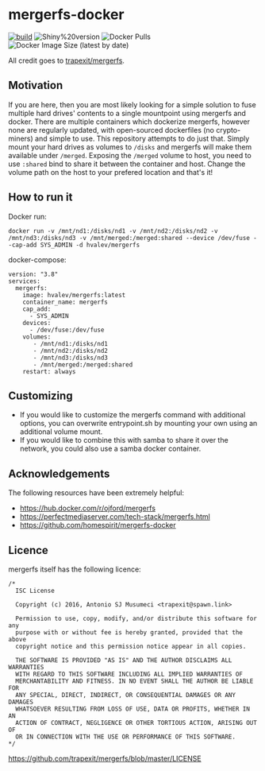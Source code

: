 # mergerfs-docker
[![build](https://github.com/hvalev/mergerfs-docker/actions/workflows/build.yml/badge.svg)](https://github.com/hvalev/mergerfs-docker/actions/workflows/build.yml)
![Shiny%20version](https://img.shields.io/badge/mergerfs%20version-2.33.3-green)
![Docker Pulls](https://img.shields.io/docker/pulls/hvalev/mergerfs)
![Docker Image Size (latest by date)](https://img.shields.io/docker/image-size/hvalev/mergerfs)

All credit goes to [trapexit/mergerfs](https://github.com/trapexit/mergerfs).

## Motivation
If you are here, then you are most likely looking for a simple solution to fuse multiple hard drives' contents to a single mountpoint using mergerfs and docker. There are multiple containers which dockerize mergerfs, however none are regularly updated, with open-sourced dockerfiles (no crypto-miners) and simple to use. This repository attempts to do just that. Simply mount your hard drives as volumes to ```/disks``` and mergerfs will make them available under ```/merged```. Exposing the ```/merged``` volume to host, you need to use ```:shared``` bind to share it between the container and host. Change the volume path on the host to your prefered location and that's it!


## How to run it
Docker run:
```
docker run -v /mnt/nd1:/disks/nd1 -v /mnt/nd2:/disks/nd2 -v /mnt/nd3:/disks/nd3 -v /mnt/merged:/merged:shared --device /dev/fuse --cap-add SYS_ADMIN -d hvalev/mergerfs
```
docker-compose:
```
version: "3.8"
services:
  mergerfs:
    image: hvalev/mergerfs:latest
    container_name: mergerfs
    cap_add:
      - SYS_ADMIN
    devices:
      - /dev/fuse:/dev/fuse
    volumes:
       - /mnt/nd1:/disks/nd1
       - /mnt/nd2:/disks/nd2
       - /mnt/nd3:/disks/nd3
       - /mnt/merged:/merged:shared
    restart: always
```

## Customizing
* If you would like to customize the mergerfs command with additional options, you can overwrite entrypoint.sh by mounting your own using an additional volume mount.
* If you would like to combine this with samba to share it over the network, you could also use a samba docker container.

## Acknowledgements
The following resources have been extremely helpful:
* https://hub.docker.com/r/ojford/mergerfs
* https://perfectmediaserver.com/tech-stack/mergerfs.html
* https://github.com/homespirit/mergerfs-docker


## Licence
mergerfs itself has the following licence:
```
/*
  ISC License

  Copyright (c) 2016, Antonio SJ Musumeci <trapexit@spawn.link>

  Permission to use, copy, modify, and/or distribute this software for any
  purpose with or without fee is hereby granted, provided that the above
  copyright notice and this permission notice appear in all copies.

  THE SOFTWARE IS PROVIDED "AS IS" AND THE AUTHOR DISCLAIMS ALL WARRANTIES
  WITH REGARD TO THIS SOFTWARE INCLUDING ALL IMPLIED WARRANTIES OF
  MERCHANTABILITY AND FITNESS. IN NO EVENT SHALL THE AUTHOR BE LIABLE FOR
  ANY SPECIAL, DIRECT, INDIRECT, OR CONSEQUENTIAL DAMAGES OR ANY DAMAGES
  WHATSOEVER RESULTING FROM LOSS OF USE, DATA OR PROFITS, WHETHER IN AN
  ACTION OF CONTRACT, NEGLIGENCE OR OTHER TORTIOUS ACTION, ARISING OUT OF
  OR IN CONNECTION WITH THE USE OR PERFORMANCE OF THIS SOFTWARE.
*/
```
https://github.com/trapexit/mergerfs/blob/master/LICENSE
